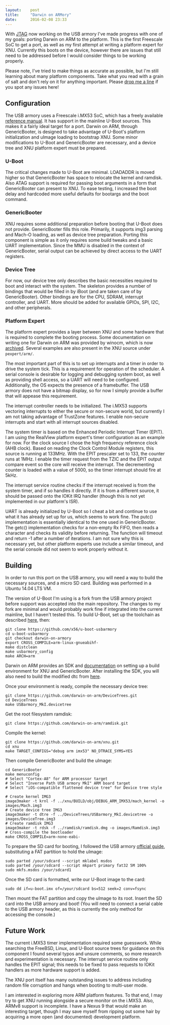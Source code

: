 ```yaml
---
layout:    post
title:     "Darwin on ARMory"
date:      2016-02-08 23:33
---
```


With [JTAG][usb-armory-jtag] now working on the USB armory I've made progress with one of my goals: porting Darwin on 
ARM to the platform. This is the first Freescale SoC to get a port, as well as my first attempt at writing a platform 
expert for XNU. Currently this boots on the device, however there are issues that still need to be addressed before I 
would consider things to be working properly.

[usb-armory-jtag]: http://embeddedideation.com/2015/12/16/usb-armory-jtag-interface/

Please note, I've tried to make things as accurate as possible, but I'm still learning about many platform components.
Take what you read with a grain of salt and don't rely on it for anything important. Please [drop me a line][contact-page]
if you spot any issues here!

[contact-page]: http://embeddedideation.com/about/


## Configuration

The USB armory uses a Freescale i.MX53 SoC, which has a freely available [reference manual][iMX53RM-pdf]. It has support
in the mainline U-Boot sources. This makes it a fairly ideal target for a port. Darwin on ARM, through GenericBooter,
is designed to take advantage of U-Boot's platform initialization and uImage loading to bootstrap XNU. Some minor 
modifications to U-Boot and GenericBooter are necessary, and a device tree and XNU platform expert must be prepared.

[iMX53RM-pdf]: https://cache.freescale.com/files/32bit/doc/ref_manual/iMX53RM.pdf


### U-Boot

The critical changes made to U-Boot are minimal. LOADADDR is moved higher so that GenericBooter has space to relocate 
the kernel and ramdisk. Also ATAG support is required for passing boot arguments in a form that GenericBooter can present 
to XNU. To ease testing, I increased the boot delay and hardcoded more useful defaults for bootargs and the boot command.


### GenericBooter

XNU requires some additional preparation before booting that U-Boot does not provide. GenericBooter fills this role.
Primarily, it supports img3 parsing and Mach-O loading, as well as device tree preparation. Porting this component 
is simple as it only requires some build tweaks and a basic UART implementation. Since the MMU is disabled in the context 
of GenericBooter, serial output can be achieved by direct access to the UART registers.


### Device Tree

For now, our device tree only describes the basic necessities required to boot and interact with the system. The skeleton
provides a number of bindings that would be filled in by iBoot (and are taken care of by GenericBooter). Other bindings
are for the CPU, SDRAM, interrupt controller, and UART. More should be added for available GPIOs, SPI, I2C, and other 
peripherals.


### Platform Expert

The platform expert provides a layer between XNU and some hardware that is required to complete the booting process.
Some documentation on writing one for Darwin on ARM was provided by winocm, which is now [archived][ios-on-my-toaster].
Several examples are also present in the XNU source under `pexpert/arm/`.

[ios-on-my-toaster]: http://web.archive.org/web/20140625044307/http://winocm.com/research/2013/09/08/ios-on-my-toaster/

The most important part of this is to set up interrupts and a timer in order to drive the system tick. This is a
requirement for operation of the scheduler. A serial console is desirable for logging and debugging system boot, as well 
as providing shell access, so a UART will need to be configured. Additionally, the OS expects the presence of a framebuffer. 
The USB armory does not have a bitmap display, so for now I simply provide a buffer that will appease this requirement.

The interrupt controller needs to be initialized. The i.MX53 supports vectoring interrupts to either the secure or 
non-secure world, but currently I am not taking advantage of TrustZone features. I enable non-secure interrupts and 
start with all interrupt sources disabled.

The system timer is based on the Enhanced Periodic Interrupt Timer (EPIT). I am using the RealView platform expert's
timer configuration as an example for now. For the clock source I chose the high frequency reference clock (AHB clock). 
Based on reading the Clock Control Module registers, this source is running at 133MHz. With the EPIT prescaler set to 133, 
the counter runs at 1MHz. I enable the timer request from the TZIC and the EPIT output compare event so the core will 
receive the interrupt. The decrementing counter is loaded with a value of 5000, so the timer interrupt should fire at 5kHz.

The interrupt service routine checks if the interrupt received is from the system timer, and if so handles it directly.
If it is from a different source, it should be passed onto the IOKit IRQ handler (though this is not yet implemented in
our platform's ISR).

UART is already initialized by U-Boot so I cheat a bit and continue to use what it has already set up for us, which 
seems to work fine. The putc() implementation is essentially identical to the one used in GenericBooter. The getc()
implementation checks for a non-empty Rx FIFO, then reads a character and checks its validity before returning. The function
will timeout and return -1 after a number of iterations. I am not sure why this is necessary yet, but other platform 
experts use include a similar timeout, and the serial console did not seem to work properly without it.


## Building

In order to run this port on the USB armory, you will need a way to build the necessary sources, and a micro SD card. 
Building was performed in a Ubuntu 14.04 LTS VM. 

The version of U-Boot I'm using is a fork from the USB armory project before support was accepted into the main repository.
The changes to my fork are minimal and would probably work fine if integrated into the current mainline, but I haven't
tested this. To build U-Boot, set up the toolchain as described [here][prep-image-guide], then:

~~~
git clone https://github.com/x56/u-boot-usbarmory
cd u-boot-usbarmory
git checkout darwin-on-armory
export CROSS_COMPILE=arm-linux-gnueabihf-
make distclean
make usbarmory_config
make ARCH=arm
~~~

Darwin on ARM provides an SDK and [documentation][building-darwin] on setting up a build environment for XNU and 
GenericBooter. After installing the SDK, you will also need to build the modified dtc from [here][dtc-AppleDeviceTree].

Once your environment is ready, compile the necessary device tree:

~~~
git clone https://github.com/darwin-on-arm/DeviceTrees.git
cd DeviceTrees
make USBarmory_MkI.devicetree
~~~

Get the root filesystem ramdisk:

~~~
git clone https://github.com/darwin-on-arm/ramdisk.git
~~~

Compile the kernel:

~~~
git clone https://github.com/darwin-on-arm/xnu.git
cd xnu
make TARGET_CONFIGS="debug arm imx53" NO_DTRACE_SYMS=YES
~~~

Then compile GenericBooter and build the uImage:

~~~
cd GenericBooter
make menuconfig
# Select "Cortex-A8" for ARM processor target
# Select "Inverse Path USB armory MkI" ARM board target
# Select "iOS-compatible flattened device tree" for Device tree style

# Create kernel IMG3
image3maker -t krnl -f ../xnu/BUILD/obj/DEBUG_ARM_IMX53/mach_kernel -o images/Mach.img3
# Create device tree IMG3
image3maker -t dtre -f ../DeviceTrees/USBarmory_MkI.devicetree -o images/DeviceTree.img3
# Create ramdisk IMG3
image3maker -t rdsk -f ../ramdisk/ramdisk.dmg -o images/Ramdisk.img3
# Cross-compile the bootloader
make CROSS_COMPILE=arm-none-eabi-
~~~

To prepare the SD card for booting, I followed the USB armory [official guide][prep-image-guide], substituting a FAT 
partition to hold the uImage:

~~~
sudo parted /your/sdcard --script mklabel msdos
sudo parted /your/sdcard --script mkpart primary fat32 5M 100%
sudo mkfs.msdos /your/sdcard1
~~~

Once the SD card is formatted, write our U-Boot image to the card:

~~~
sudo dd if=u-boot.imx of=/your/sdcard bs=512 seek=2 conv=fsync
~~~

Then mount the FAT partition and copy the uImage to its root. Insert the SD card into the USB armory and boot!
(You will need to connect a serial cable to the USB armory header, as this is currently the only method for accessing
the console.)

[prep-image-guide]: https://github.com/inversepath/usbarmory/wiki/Preparing-a-bootable-microSD-image
[building-darwin]: https://github.com/darwin-on-arm/wiki/wiki/Building-Darwin
[dtc-AppleDeviceTree]: https://github.com/darwin-on-arm/dtc-AppleDeviceTree


## Future Work

The current i.MX53 timer implementation required some guesswork. While searching the FreeBSD, Linux, and U-Boot source 
trees for guidance on this component I found several typos and unsure comments, so more research and experimentation is 
necessary. The interrupt service routine only handles the EPIT signal; this needs to be fixed to pass requests to IOKit
handlers as more hardware support is added.

The XNU port itself has many outstanding issues to address including random file corruption and hangs when booting to 
multi-user mode.

I am interested in exploring more ARM platform features. To that end, I may try to get XNU running alongside a secure 
monitor on the i.MX53. Also, ARMv8 support is incomplete. I have a Nexus 9 that would make an interesting target, though 
I may save myself from ripping out some hair by acquiring a more open (and documented) development platform.


